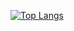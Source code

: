 [![Top Langs](https://github-readme-stats.vercel.app/api/top-langs/?username=iyosshiha)](https://github.com/anuraghazra/github-readme-stats)
